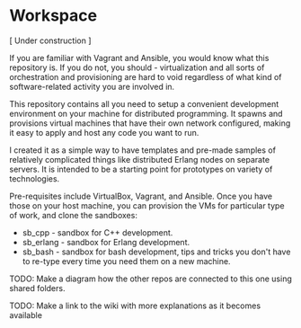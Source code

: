 
# Workspace


\[ Under construction \]

If you are familiar with Vagrant and Ansible, you would know what
this repository is. If you do not, you should - virtualization and
all sorts of orchestration and provisioning are hard to void regardless of
what kind of software-related activity you are involved in.

This repository contains all you need to setup a convenient development
environment on your machine for distributed programming.
It spawns and provisions virtual machines that have their own network
configured, making it easy to apply and host any code you want to run.

I created it as a simple way to have templates and pre-made samples
of relatively complicated things like distributed Erlang nodes on separate
servers.
It is intended to be a starting point for prototypes on variety of
technologies.

Pre-requisites include VirtualBox, Vagrant, and Ansible.
Once you have those on your host machine, you can provision the VMs for
particular type of work, and clone the sandboxes:

* sb_cpp - sandbox for C++ development.
* sb_erlang - sandbox for Erlang development.
* sb_bash - sandbox for bash development, tips and tricks you don't have
to re-type every time you need them on a new machine.


TODO: Make a diagram how the other repos are connected to this one using
shared folders.

TODO: Make a link to the wiki with more explanations as it becomes available






